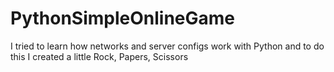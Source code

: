 # PythonSimpleOnlineGame
I tried to learn how networks and server configs work with Python and to do this I created a little Rock, Papers, Scissors
